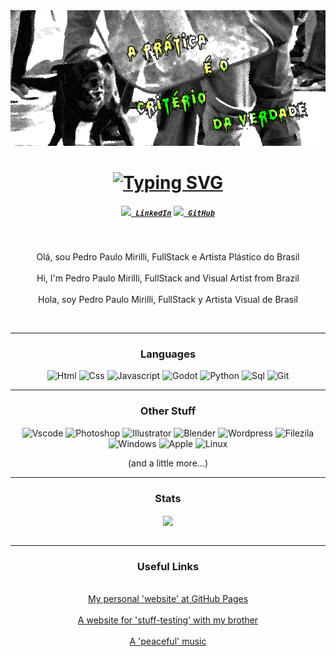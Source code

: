<div class="body" align="center"><div class="divao"><img src="banner.png" class="teste"></div>

<h1 align="center" class="hello">
  <a href="https://git.io/typing-svg"><img src="https://readme-typing-svg.demolab.com?font=Fira+Code&size=32&duration=4000&pause=200&color=F7F7F7&center=true&vCenter=true&random=false&width=435&lines=Ol%C3%A1%2C+Camarada!;I'm+Pedro+Paulo+Mirilli;encantado+de+conocerte" alt="Typing SVG" /></a>
</h1>

<h5 align="center">
  <code><a href="https://www.linkedin.com/in/pedro-paulo-mirilli-742092b0/" title="LinkedIn Profile"><img width="22" src="https://cdn.jsdelivr.net/gh/devicons/devicon/icons/linkedin/linkedin-original.svg"> LinkedIn</a></code>
  <code><a href="https://github.com/xofen" title="HackerRank Profile"><img width="22" src="https://cdn.jsdelivr.net/gh/devicons/devicon/icons/github/github-original-wordmark.svg""> GitHub</a></code>
</h5>
<br>
<p align="center">
  Olá, sou Pedro Paulo Mirilli, FullStack e Artista Plástico do Brasil<br><br>Hi, I'm Pedro Paulo Mirilli, FullStack and Visual Artist from Brazil<br><br>Hola, soy Pedro Paulo Mirilli, FullStack y Artista Visual de Brasil<br></p>
<br>
<hr>
<h3 align="center">Languages</h3>
<p align="center">
  <img title="Html" height="45" src="https://cdn.jsdelivr.net/gh/devicons/devicon/icons/html5/html5-original.svg">
  <img title="Css" height="45" src="https://cdn.jsdelivr.net/gh/devicons/devicon/icons/css3/css3-original.svg">
  <img title="Javascript" height="45" src="https://cdn.jsdelivr.net/gh/devicons/devicon/icons/javascript/javascript-original.svg">
  <img title="Godot" height="45" src="https://cdn.jsdelivr.net/gh/devicons/devicon/icons/godot/godot-original.svg">
  <img title="Python" height="45" src="https://cdn.jsdelivr.net/gh/devicons/devicon/icons/python/python-original.svg">
  <img title="Sql" height="45" src="https://cdn.jsdelivr.net/gh/devicons/devicon/icons/mysql/mysql-original.svg">
  <img title="Git" height="45" src="https://cdn.jsdelivr.net/gh/devicons/devicon/icons/git/git-original.svg">
</p>
<hr>
<h3 align="center">Other Stuff</h3>
<p align="center">
  <img title="Vscode" height="30" src="https://cdn.jsdelivr.net/gh/devicons/devicon/icons/vscode/vscode-original.svg">
  <img title="Photoshop" height="30" src="https://cdn.jsdelivr.net/gh/devicons/devicon/icons/photoshop/photoshop-plain.svg">
  <img title="Illustrator" height="30" src="https://cdn.jsdelivr.net/gh/devicons/devicon/icons/illustrator/illustrator-plain.svg">
  <img title="Blender" height="30" src="https://cdn.jsdelivr.net/gh/devicons/devicon/icons/blender/blender-original.svg">
  <img title="Wordpress" height="30" src="https://cdn.jsdelivr.net/gh/devicons/devicon/icons/wordpress/wordpress-plain.svg">
  <img title="Filezila" height="30" src="https://cdn.jsdelivr.net/gh/devicons/devicon/icons/filezilla/filezilla-plain.svg">
  <img title="Windows" height="30" src="https://cdn.jsdelivr.net/gh/devicons/devicon/icons/windows8/windows8-original.svg" />
  <img title="Apple" height="30" src="https://cdn.jsdelivr.net/gh/devicons/devicon/icons/apple/apple-original.svg">
  <img title="Linux" height="30" src="https://cdn.jsdelivr.net/gh/devicons/devicon/icons/linux/linux-original.svg">
</p>
<p align="center">(and a little more...)</p>
<hr>

<h3 align="center">Stats</h3>
<p align=center>
  <div align=center>
    <a href="https://github.com/xofen/github-readme-stats">
      <img height=200 align="center" src="https://github-readme-stats.vercel.app/api/top-langs/?username=xofen&title_color=61dafb&text_color=ffffff&icon_color=61dafb&bg_color=20232a&langs_count=8&layout=compact&border_color=61dafb&hide_border=true&size_weight=0.5&count_weight=0.5" />
    </a>
  </div>
  <br>

</p>

<hr>

<h3 align="center">Useful Links</h3>
<br>
<div align="center">
<a href="https://xofen.github.io/portfolio/">My personal 'website' at GitHub Pages</a><br><br>
<a href="https://mirilli-test-site.tech">A website for 'stuff-testing' with my brother</a><br><br>
<a href="https://www.youtube.com/watch?v=LIWRydRgqyA">A 'peaceful' music</a>
</div>
<br>
</div>

